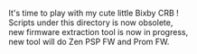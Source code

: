 It's time to play with my cute little Bixby CRB ! \
Scripts under this directory is now obsolete, \
new firmware extraction tool is now in progress, \
new tool will do Zen PSP FW and Prom FW.
